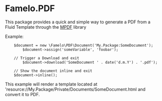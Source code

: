 Famelo.PDF
==========

This package provides a quick and simple way to generate a PDF from a Fluid Template through
the [MPDF](http://mpdf1.com) library

Example:

```
  	$document = new \Famelo\PDF\Document('My.Package:SomeDocument');
		$document->assign('someVariable', 'foobar');

    // Trigger a Download and exit
		$document->download('SomeDocument ' . date('d.m.Y') . '.pdf');

    // Show the document inline and exit
  	$document->inline();
```

This example will render a template located at 'resource://My.Package/Private/Documents/SomeDocument.html
and convert it to PDF.
